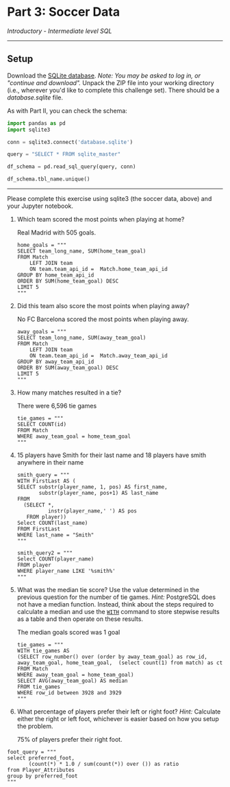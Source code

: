 # Part 3: Soccer Data

*Introductory - Intermediate level SQL*

---

## Setup

Download the [SQLite database](https://www.kaggle.com/hugomathien/soccer/download). *Note: You may be asked to log in, or "continue and download".* Unpack the ZIP file into your working directory (i.e., wherever you'd like to complete this challenge set). There should be a *database.sqlite* file.

As with Part II, you can check the schema:

```python
import pandas as pd
import sqlite3

conn = sqlite3.connect('database.sqlite')

query = "SELECT * FROM sqlite_master"

df_schema = pd.read_sql_query(query, conn)

df_schema.tbl_name.unique()
```

---

Please complete this exercise using sqlite3 (the soccer data, above) and your Jupyter notebook.

1. Which team scored the most points when playing at home?  

   Real Madrid with 505 goals.

   ```sqlite
   home_goals = """
   SELECT team_long_name, SUM(home_team_goal)
   FROM Match
       LEFT JOIN team
       ON team.team_api_id =  Match.home_team_api_id
   GROUP BY home_team_api_id
   ORDER BY SUM(home_team_goal) DESC
   LIMIT 5
   """
   ```

2. Did this team also score the most points when playing away?  

   No FC Barcelona scored the most points when playing away.

   ```sqlite
   away_goals = """
   SELECT team_long_name, SUM(away_team_goal)
   FROM Match
       LEFT JOIN team
       ON team.team_api_id =  Match.away_team_api_id
   GROUP BY away_team_api_id
   ORDER BY SUM(away_team_goal) DESC
   LIMIT 5
   """
   ```

3. How many matches resulted in a tie?

   There were 6,596 tie games

   ```sqlite
   tie_games = """
   SELECT COUNT(id)
   FROM Match
   WHERE away_team_goal = home_team_goal
   """
   ```

4. 15 players have Smith for their last name and 18 players have smith anywhere in their name

   ```sqlite
   smith_query = """
   WITH FirstLast AS ( 
   SELECT substr(player_name, 1, pos) AS first_name,
          substr(player_name, pos+1) AS last_name
   FROM
     (SELECT *,
             instr(player_name,' ') AS pos
      FROM player))
   Select COUNT(last_name)
   FROM FirstLast
   WHERE last_name = "Smith"
   """
   ```

   ```sqlite
   smith_query2 = """
   Select COUNT(player_name)
   FROM player
   WHERE player_name LIKE '%smith%'
   """
   ```

5. What was the median tie score? Use the value determined in the previous question for the number of tie games. *Hint:* PostgreSQL does not have a median function. Instead, think about the steps required to calculate a median and use the [`WITH`](https://www.postgresql.org/docs/8.4/static/queries-with.html) command to store stepwise results as a table and then operate on these results. 

   The median goals scored was 1 goal

   ```sqlite
   tie_games = """
   WITH tie_games AS 
   (SELECT row_number() over (order by away_team_goal) as row_id, away_team_goal, home_team_goal,  (select count(1) from match) as ct 
   FROM Match
   WHERE away_team_goal = home_team_goal)
   SELECT AVG(away_team_goal) AS median
   FROM tie_games
   WHERE row_id between 3928 and 3929
   """
   ```

   

6. What percentage of players prefer their left or right foot? *Hint:* Calculate either the right or left foot, whichever is easier based on how you setup the problem.

   75% of players prefer their right foot.

```sqlite
foot_query = """
select preferred_foot,
       (count(*) * 1.0 / sum(count(*)) over ()) as ratio
from Player_Attributes
group by preferred_foot
"""
```

